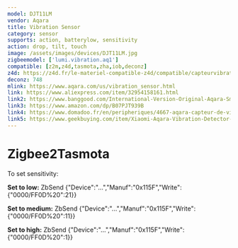 ```yaml
---
model: DJT11LM
vendor: Aqara
title: Vibration Sensor
category: sensor
supports: action, batterylow, sensitivity 
action: drop, tilt, touch
image: /assets/images/devices/DJT11LM.jpg
zigbeemodel: ['lumi.vibration.aq1']
compatible: [z2m,z4d,tasmota,zha,iob,deconz]
z4d: https://z4d.fr/le-materiel-compatible-z4d/compatible/capteurvibration
deconz: 748
mlink: https://www.aqara.com/us/vibration_sensor.html
link: https://www.aliexpress.com/item/32954158161.html
link2: https://www.banggood.com/International-Version-Original-Aqara-Smart-Motion-Sensor-Smart-Home-Vibration-Detection-Alarm-p-1510741.html
link3: https://www.amazon.com/dp/B07PJT939B
link4: https://www.domadoo.fr/en/peripheriques/4667-aqara-capteur-de-vibration-zigbee-192784000113.html
link5: https://www.geekbuying.com/item/Xiaomi-Aqara-Vibration-Detector-White-403048.html
---
```


# Zigbee2Tasmota
To set sensitivity:

**Set to low:**
ZbSend {"Device":"...","Manuf":"0x115F","Write":{"0000/FF0D%20":21}}

**Set to medium:**
ZbSend {"Device":"...","Manuf":"0x115F","Write":{"0000/FF0D%20":11}}

**Set to high:**
ZbSend {"Device":"...","Manuf":"0x115F","Write":{"0000/FF0D%20":1}}
